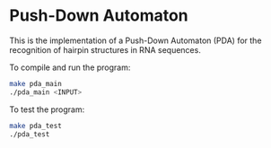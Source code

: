 # Push-Down Automaton

This is the implementation of a Push-Down Automaton (PDA) for the recognition of hairpin structures in RNA sequences.

To compile and run the program:

```bash
make pda_main
./pda_main <INPUT>
```

To test the program:

```bash
make pda_test
./pda_test
```